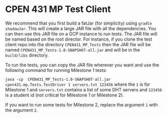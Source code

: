 # CPEN 431 MP Test Client

We recommend that you first build a fatJar (for simplicity) using `gradle shadowJar`. This will create a large JAR file with all the dependencies. You can then use this JAR file on a GCP instance to run tests. The JAR file will be named based on the root director. For instance, if you clone the test client repo into the directory `CPEN431_MP_Tests` then the JAR file will be named `CPEN431_MP_Tests-1.0-SNAPSHOT-all.jar` and will be in the `build/libs` directory.

To run the tests, you can copy the JAR file wherever you want and use the following command for running Milestone 1 tests:

`java -cp  CPEN431_MP_Tests-1.0-SNAPSHOT-all.jar cpen431.mp.Tests.TestDriver 1 servers.txt 123456` where the `1` is for Milestone 1 and `servers.txt` contains a list of some DHT servers and `123456` is a student id (not critical for Milestone 1 or Milestone 2).

If you want to run some tests for Milestone 2, replace the argument `1` with the argument `2`.

